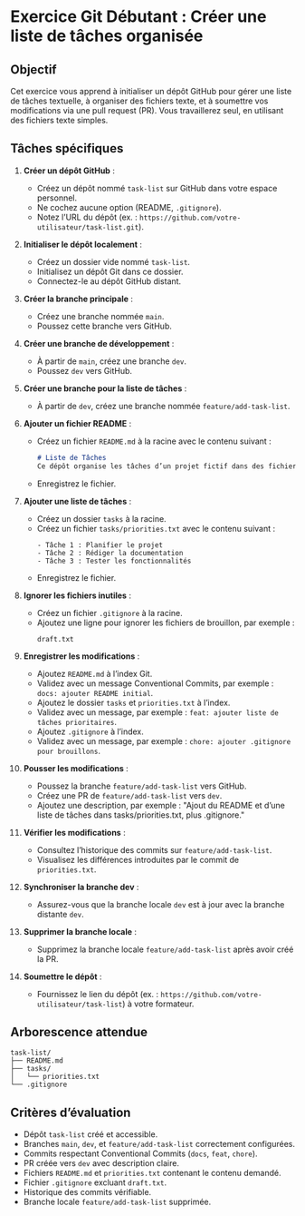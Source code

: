 # Exercice Git Débutant : Créer une liste de tâches organisée

## Objectif
Cet exercice vous apprend à initialiser un dépôt GitHub pour gérer une liste de tâches textuelle, à organiser des fichiers texte, et à soumettre vos modifications via une pull request (PR). Vous travaillerez seul, en utilisant des fichiers texte simples.

## Tâches spécifiques
1. **Créer un dépôt GitHub** :
   - Créez un dépôt nommé `task-list` sur GitHub dans votre espace personnel.
   - Ne cochez aucune option (README, `.gitignore`).
   - Notez l’URL du dépôt (ex. : `https://github.com/votre-utilisateur/task-list.git`).

2. **Initialiser le dépôt localement** :
   - Créez un dossier vide nommé `task-list`.
   - Initialisez un dépôt Git dans ce dossier.
   - Connectez-le au dépôt GitHub distant.

3. **Créer la branche principale** :
   - Créez une branche nommée `main`.
   - Poussez cette branche vers GitHub.

4. **Créer une branche de développement** :
   - À partir de `main`, créez une branche `dev`.
   - Poussez `dev` vers GitHub.

5. **Créer une branche pour la liste de tâches** :
   - À partir de `dev`, créez une branche nommée `feature/add-task-list`.

6. **Ajouter un fichier README** :
   - Créez un fichier `README.md` à la racine avec le contenu suivant :
     ```markdown
     # Liste de Tâches
     Ce dépôt organise les tâches d’un projet fictif dans des fichiers texte.
     ```
   - Enregistrez le fichier.

7. **Ajouter une liste de tâches** :
   - Créez un dossier `tasks` à la racine.
   - Créez un fichier `tasks/priorities.txt` avec le contenu suivant :
     ```
     - Tâche 1 : Planifier le projet
     - Tâche 2 : Rédiger la documentation
     - Tâche 3 : Tester les fonctionnalités
     ```
   - Enregistrez le fichier.

8. **Ignorer les fichiers inutiles** :
   - Créez un fichier `.gitignore` à la racine.
   - Ajoutez une ligne pour ignorer les fichiers de brouillon, par exemple :
     ```
     draft.txt
     ```

9. **Enregistrer les modifications** :
   - Ajoutez `README.md` à l’index Git.
   - Validez avec un message Conventional Commits, par exemple : `docs: ajouter README initial`.
   - Ajoutez le dossier `tasks` et `priorities.txt` à l’index.
   - Validez avec un message, par exemple : `feat: ajouter liste de tâches prioritaires`.
   - Ajoutez `.gitignore` à l’index.
   - Validez avec un message, par exemple : `chore: ajouter .gitignore pour brouillons`.

10. **Pousser les modifications** :
    - Poussez la branche `feature/add-task-list` vers GitHub.
    - Créez une PR de `feature/add-task-list` vers `dev`.
    - Ajoutez une description, par exemple : "Ajout du README et d’une liste de tâches dans tasks/priorities.txt, plus .gitignore."

11. **Vérifier les modifications** :
    - Consultez l’historique des commits sur `feature/add-task-list`.
    - Visualisez les différences introduites par le commit de `priorities.txt`.

12. **Synchroniser la branche dev** :
    - Assurez-vous que la branche locale `dev` est à jour avec la branche distante `dev`.

13. **Supprimer la branche locale** :
    - Supprimez la branche locale `feature/add-task-list` après avoir créé la PR.

14. **Soumettre le dépôt** :
    - Fournissez le lien du dépôt (ex. : `https://github.com/votre-utilisateur/task-list`) à votre formateur.

## Arborescence attendue
```
task-list/
├── README.md
├── tasks/
│   └── priorities.txt
└── .gitignore
```

## Critères d’évaluation
- Dépôt `task-list` créé et accessible.
- Branches `main`, `dev`, et `feature/add-task-list` correctement configurées.
- Commits respectant Conventional Commits (`docs`, `feat`, `chore`).
- PR créée vers `dev` avec description claire.
- Fichiers `README.md` et `priorities.txt` contenant le contenu demandé.
- Fichier `.gitignore` excluant `draft.txt`.
- Historique des commits vérifiable.
- Branche locale `feature/add-task-list` supprimée.